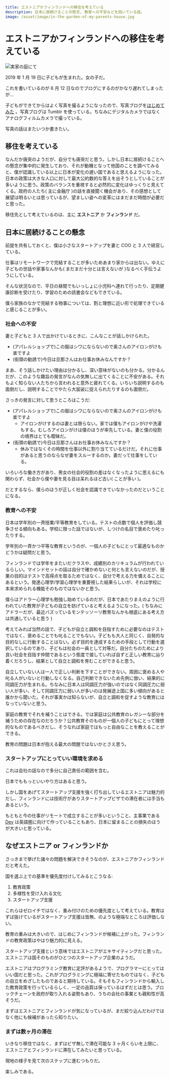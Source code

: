```yml
title: エストニアかフィンランドへの移住を考えている
description: 日本に居続けることの懸念, 教育への不安などを抱いている話。
image: /asset/image/in-the-garden-of-my-parents-house.jpg
```

# エストニアかフィンランドへの移住を考えている

![実家の庭にて](/asset/image/in-the-garden-of-my-parents-house.jpg)

2019 年 1 月 19 日に子どもが生まれた。女の子だ。

これを書いているのが 6 月 12 日なのでブログにするのがかなり遅れてしまったが...

子どもができてからはよく写真を撮るようになったので、写真ブログを[はじめてみた](https://photos.aggre.io) 。写真ブログは Tumblr を使っている。ちなみにデジタルカメラではなくアナログフィルムカメラで撮っている。

写真の話はまたいつか書きたい。

## 移住を考えている

なんだか唐突のようだが、自分でも唐突だと思う。しかし日本に居続けることへの懸念が集中的に発生しており、それが動機となって他国のことを調べてみると、僕が認識している以上に日本が変化の遅い国であると思えるようになった。日本の政策は大きな人口に対して最大公約数的な答えを出そうとしていることが多いように思う。政策のバランスを重視すると必然的に変化はゆっくりと見えてくる。政府の人たち( 主に金融庁 )の話を直接聞く機会があり、その感想として展望は明るいとは思っているが、望ましい姿への変革にはまだまだ時間が必要だと思った。

移住先として考えているのは、主に **エストニア** か **フィンランド** だ。

## 日本に居続けることの懸念

前提を共有しておくと、僕は小さなスタートアップを妻と COO と 3 人で経営している。

仕事はリモートワークで完結することが多いためあまり家からは出ない。ゆえに子どもの世話や家事なんかも( まだまだ十分とは言えないが )なるべく手伝うようにしている。

そんな状況なので、平日の昼間でもいっしょに小児科へ連れて行ったり、定期健康診断を受けたり、学習のための読書会などもできている。

僕ら家族のなかで完結する物事については、割と理想に近い形で処理できていると感じることが多い。

### 社会への不安

妻と子どもと 3 人で出かけているときに、こんなことが話しかけられた。

- (アパレルショップで)この服はシワにならないので奥さんのアイロンがけも楽ですよ
- (街頭の勧誘で)今日は旦那さんはお仕事お休みなんですか？

まあ、そう話しかけたい理由は分かるし、深い意味がないのも分かる。分かるんだが、このような趣旨の発言がなんの気無しに出てくることに不安がある。それもよく知らない人たちから言われると意外と疲れてくる。いちいち説明するのも面倒だし、説明することでやたら大袈裟に捉えられたりするのも面倒だ。

さっきの発言に対して思うところはこうだ:

- (アパレルショップで)この服はシワにならないので奥さんのアイロンがけも楽ですよ
  - アイロンがけするのは妻とは限らない。家では僕もアイロンがけや洗濯もする。むしろアイロンがけは僕のほうが率先している。妻と僕の役割の境界はとても曖昧だ。
- (街頭の勧誘で)今日は旦那さんはお仕事お休みなんですか？
  - 休みではなくその時間を仕事以外に割り当てているだけだ。それに仕事があると思うのならなぜ妻をスルーするのか。妻だって仕事をしている。

いろいろな働き方があり、男女の社会的役割の差はなくなったように思えるにも関わらず、社会から僕や妻を見る目は呆れるほど古い( ことが多い )。

だとするなら、僕らのほうが正しく社会を認識できていなかったのだということになる。

### 教育への不安

日本は学年別の一斉授業/平等教育をしている。テストの点数で個人を評価し競争させる傾向もある。学校に限った話ではないが、しつけの名目で褒めたり叱ったりする。

学年別の一斉かつ平等な教育というのが、一個人の子どもにとって最適なものかどうかは疑問だと思う。

フィンランドでは学年をまたいだクラスや、成績別のカリキュラムが行われているらしい。マインドセットの話は自分で確かめないと何とも言えないのだが、授業の目的はテストで高得点を取るためではなく、自分で考える力を備えることにあるという。発達心理学/学習心理学を重要視した結果らしいが、それは学校に本来求められる機能そのものではないかと思う。

僕らはアドラー心理学も勉強し始めているのだが、日本であたりまえのように行われていた教育が子どもの自立を妨げていると考えるようになった。( ちなみにアドラーだが、最近バズっているモンテッソーリ教育なんかも根底にある考え方は共通していると思う )

考えてみれば当然の話で、子どもが自立と調和を目指すために必要なのはテストではなく、褒めることでも叱ることでもない。子どもも大人と同じく、自発的な目的なしに行動することはない。必ず目的を達成するための手段として行動を選択しているのであり、子どもは社会の一員として対等だ。自分たちのためにより良い社会を目指す仲間であるという態度で接していれば自ずと正しい教育に辿り着くだろうし、結果として自立と調和を育むことができると思う。

自立していない人は一人で正しい判断を下すことができない。周囲に褒める人や叱る人がいないと行動しなくなる。自己判断できないため先例に倣い、結果的に同調圧力が生まれる。ちなみに日本人は同調圧力が強いのではなく同調圧力に弱い人が多い、そして同調圧力に弱い人が多いのは発展途上国に多い傾向があると誰かから聞いた。それが事実かは知らないが、自立と調和を促すような教育にはなっていないと思う。

家庭の教育でそれを補うことはできる。では家庭は公共教育のレガシーな部分を補うための存在なのだろうか？公共教育そのものが一個人の子どもにとって理想的なものであるべきだし、そうなれば家庭ではもっと自由なことを教えることができる。

教育の問題は日本が抱える最大の問題ではないかとさえ思う。

### スタートアップにとっていい環境を求める

これは会社の話なので多分に自己責任の範囲を含む。

日本でももっといいやり方はあると思う。

しかし国をあげてスタートアップ支援を強く打ち出しているエストニアは魅力的だし、フィンランドには技術庁がありスタートアップビザでの滞在者には手当もあるという。

もともと今の仕事がリモートで成立することが多いということ、主事業である [Dev](https://devtoken.rocks) は英語圏に向けて作っていることもあり、日本に留まることの損失のほうが大きいと思っている。

## なぜエストニア or フィンランドか

さっきまで挙げた諸々の問題を解決できそうなのが、エストニアかフィンランドだと考えた。

国を選ぶ上での基準を優先度付けしてみるとこうなる:

1. 教育政策
1. 多様性を受け入れる文化
1. スタートアップ支援

これらはゼロイチではなく、重み付けのための優先度として考えている。教育はずば抜けているがスタートアップ支援は皆無、のような極端なところは評価しない。

教育の重みは大きいので、はじめにフィンランドが候補に上がった。フィンランドの教育政策はやはり魅力的に見える。

スタートアップ支援という意味ではエストニアがエキサイティングだと思った。エストニアは国そのものがひとつのスタートアップ企業のようだ。

エストニアはプログラミング教育に定評があるようで、プログラマーにとってはいい国だと思った。これがプログラミングに極端に寄せたものではなく、子どもの自立をめざしたものであると期待している。そもそもフィンランドから輸入した教育政策を行っているらしく、一定の品質は保っているはずだとは思う。ブロックチェーンを政府が取り入れる姿勢もあり、うちの会社の事業とも親和性が高そうだ。

まずはエストニアとフィンランドが気になっているが、まだ絞り込んだわけではなく他にも候補があったら知りたい。

### まずは数ヶ月の滞在

いきなり移住ではなく、まずはビザ無しで滞在可能な 3 ヶ月くらいを上限に、エストニアとフィンランドに滞在してみたいと思っている。

現地の様子を見て次のステップに進むつもりだ。

楽しみである。

